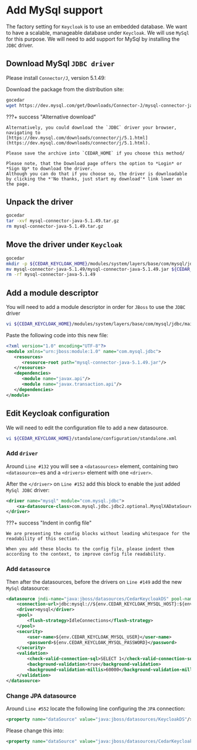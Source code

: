 # Add MySql support

The factory setting for `Keycloak` is to use an embedded database.
We want to have a scalable, manageable database under `Keycloak`. 
We will use `MySql` for this purpose. We will need to add support for MySql by installing the `JDBC` driver. 

## Download MySql `JDBC driver`

Please install `Connector/J`, version 5.1.49:

Download the package from the distribution site:

```sh
gocedar
wget https://dev.mysql.com/get/Downloads/Connector-J/mysql-connector-java-5.1.49.tar.gz
```

???+ success "Alternative download"

    Alternatively, you could download the `JDBC` driver your browser, navigating to
    [https://dev.mysql.com/downloads/connector/j/5.1.html](https://dev.mysql.com/downloads/connector/j/5.1.html).
    
    Please save the archive into `CEDAR_HOME` if you choose this method/
    
    Please note, that the Download page offers the option to *Login* or *Sign Up* to download the driver.
    Although you can do that if you choose so, the driver is downloadable by clicking the *'No thanks, just start my download'* link lower on the page.

## Unpack the driver

```sh
gocedar
tar -xvf mysql-connector-java-5.1.49.tar.gz
rm mysql-connector-java-5.1.49.tar.gz
```

## Move the driver under `Keycloak`

```sh
gocedar
mkdir -p ${CEDAR_KEYCLOAK_HOME}/modules/system/layers/base/com/mysql/jdbc/main/
mv mysql-connector-java-5.1.49/mysql-connector-java-5.1.49.jar ${CEDAR_KEYCLOAK_HOME}/modules/system/layers/base/com/mysql/jdbc/main/
rm -rf mysql-connector-java-5.1.49
```

## Add a module descriptor

You will need to add a module descriptor in order for `JBoss` to use the `JDBC` driver 

```sh
vi ${CEDAR_KEYCLOAK_HOME}/modules/system/layers/base/com/mysql/jdbc/main/module.xml
```

Paste the following code into this new file:

```xml
<?xml version="1.0" encoding="UTF-8"?>
<module xmlns="urn:jboss:module:1.0" name="com.mysql.jdbc">
   <resources>
      <resource-root path="mysql-connector-java-5.1.49.jar"/>
   </resources>
   <dependencies>
      <module name="javax.api"/>
      <module name="javax.transaction.api"/>
   </dependencies>
</module>
```

## Edit Keycloak configuration

We will need to edit the configuration file to add a new datasource.

```sh
vi ${CEDAR_KEYCLOAK_HOME}/standalone/configuration/standalone.xml
``` 

### Add `driver`

Around `Line #132` you will see a `<datasources>` element, containing two `<datasource>`-es and a `<drivers>` element with one `<driver>`.

After the `</driver>` on `Line #152` add this block to enable the just added `MySql JDBC` driver:

```xml
<driver name="mysql" module="com.mysql.jdbc">
    <xa-datasource-class>com.mysql.jdbc.jdbc2.optional.MysqlXADataSource</xa-datasource-class>
</driver>
``` 

???+ success "Indent in config file"

    We are presenting the config blocks without leading whitespace for the readability of this section.
    
    When you add these blocks to the config file, please indent them according to the context, to improve config file readability. 


### Add `datasource`

Then after the datasources, before the drivers on `Line #149` add the new `MySql` datasource:

```xml
<datasource jndi-name="java:jboss/datasources/CedarKeycloakDS" pool-name="CedarKeycloakDS" enabled="true" use-java-context="true" use-ccm="true">
    <connection-url>jdbc:mysql://${env.CEDAR_KEYCLOAK_MYSQL_HOST}:${env.CEDAR_KEYCLOAK_MYSQL_PORT}/${env.CEDAR_KEYCLOAK_MYSQL_DB}?useSSL=false</connection-url>
    <driver>mysql</driver>
    <pool>
        <flush-strategy>IdleConnections</flush-strategy>
    </pool>
    <security>
        <user-name>${env.CEDAR_KEYCLOAK_MYSQL_USER}</user-name>
        <password>${env.CEDAR_KEYCLOAK_MYSQL_PASSWORD}</password>
    </security>
    <validation>
        <check-valid-connection-sql>SELECT 1</check-valid-connection-sql>
        <background-validation>true</background-validation>
        <background-validation-millis>60000</background-validation-millis>
    </validation>
</datasource>
```

### Change JPA datasource

Around `Line #552` locate the following line configuring the `JPA` connection: 

```xml
<property name="dataSource" value="java:jboss/datasources/KeycloakDS"/>
```

Please change this into:

```xml
<property name="dataSource" value="java:jboss/datasources/CedarKeycloakDS"/>
```
